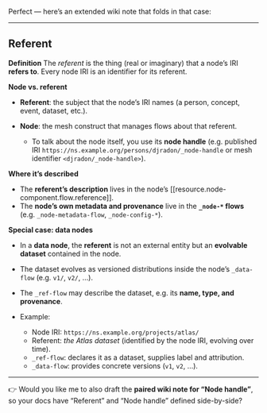 Perfect — here’s an extended wiki note that folds in that case:

---

## Referent

**Definition**
The *referent* is the thing (real or imaginary) that a node’s IRI **refers to**. Every node IRI is an identifier for its referent.

**Node vs. referent**

* **Referent**: the subject that the node’s IRI names (a person, concept, event, dataset, etc.).
* **Node**: the mesh construct that manages flows about that referent.

  * To talk about the node itself, you use its **node handle** (e.g. published IRI `https://ns.example.org/persons/djradon/_node-handle` or mesh identifier `<djradon/_node-handle>`).

**Where it’s described**

* The **referent’s description** lives in the node’s [[resource.node-component.flow.reference]].
* The **node’s own metadata and provenance** live in the **`_node-*` flows** (e.g. `_node-metadata-flow`, `_node-config-*`).

**Special case: data nodes**

* In a **data node**, the **referent** is not an external entity but an **evolvable dataset** contained in the node.
* The dataset evolves as versioned distributions inside the node’s `_data-flow` (e.g. `v1/`, `v2/`, …).
* The `_ref-flow` may describe the dataset, e.g. its **name, type, and provenance**.
* Example:

  * Node IRI: `https://ns.example.org/projects/atlas/`
  * Referent: *the Atlas dataset* (identified by the node IRI, evolving over time).
  * `_ref-flow`: declares it as a dataset, supplies label and attribution.
  * `_data-flow`: provides concrete versions (`v1`, `v2`, …).

---

👉 Would you like me to also draft the **paired wiki note for “Node handle”**, so your docs have “Referent” and “Node handle” defined side-by-side?
